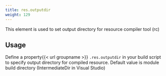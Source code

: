 ```yaml
---
title: res.outputdir
weight: 129
---
```


This element is used to set output directory for resource compiler tool (rc)

<a name="IncludedirsUsage"></a>
## Usage ##

Define  a property{{< url groupname >}} `.res.outputdir` in your build script to specify output directory for compiled resource.
Default value is module build directory (IntermediateDir in Visual Studio)


